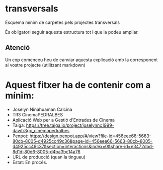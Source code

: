 # transversals
Esquema mínim de carpetes pels projectes transversals

És obligatori seguir aquesta estructura tot i que la podeu ampliar.

## Atenció
Un cop comenceu heu de canviar aquesta explicació amb la corresponent al vostre projecte (utilitzant markdown)

# Aquest fitxer ha de contenir com a mínim:
 * Joselyn Ninahuaman Calcina
 * TR3 CinemaPEDRALBES
 * Aplicació Web per a Gestió d'Entrades de Cinema
 * Taiga: https://tree.taiga.io/project/joselynnc1999-dawtr3gx_cinemapedralbes  
 * Penpot: https://design.penpot.app/#/view?file-id=456eee66-5663-80cb-8005-d4925cc49c36&page-id=456eee66-5663-80cb-8005-d4925cc49c37&section=interactions&index=0&share-id=e3472dad-8d1d-80d6-8005-d4ba3bc14a76 
 * URL de producció (quan la tingueu)
 * Estat: En procés.
